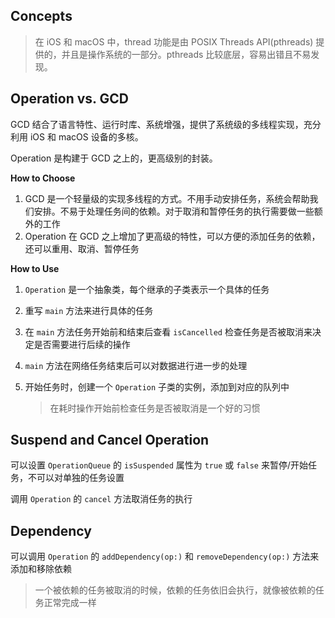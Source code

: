 ## Concepts

> 在 iOS 和 macOS 中，thread 功能是由 POSIX Threads API(pthreads) 提供的，并且是操作系统的一部分。pthreads 比较底层，容易出错且不易发现。

## Operation vs. GCD

GCD 结合了语言特性、运行时库、系统增强，提供了系统级的多线程实现，充分利用 iOS 和 macOS 设备的多核。

Operation 是构建于 GCD 之上的，更高级别的封装。

**How to Choose**

1. GCD 是一个轻量级的实现多线程的方式。不用手动安排任务，系统会帮助我们安排。不易于处理任务间的依赖。对于取消和暂停任务的执行需要做一些额外的工作
2. Operation 在 GCD 之上增加了更高级的特性，可以方便的添加任务的依赖，还可以重用、取消、暂停任务

**How to Use**

1. `Operation` 是一个抽象类，每个继承的子类表示一个具体的任务

2. 重写 `main` 方法来进行具体的任务

3. 在 `main` 方法任务开始前和结束后查看 `isCancelled` 检查任务是否被取消来决定是否需要进行后续的操作

4. `main` 方法在网络任务结束后可以对数据进行进一步的处理

5. 开始任务时，创建一个 `Operation` 子类的实例，添加到对应的队列中

   > 在耗时操作开始前检查任务是否被取消是一个好的习惯

## Suspend and Cancel Operation

可以设置 `OperationQueue` 的 `isSuspended` 属性为 `true` 或 `false` 来暂停/开始任务，不可以对单独的任务设置

调用 `Operation` 的 `cancel` 方法取消任务的执行

## Dependency

可以调用 `Operation` 的 `addDependency(op:)` 和 `removeDependency(op:)` 方法来添加和移除依赖

> 一个被依赖的任务被取消的时候，依赖的任务依旧会执行，就像被依赖的任务正常完成一样

